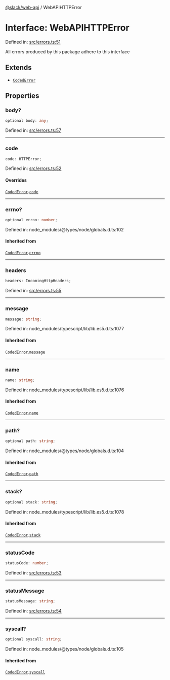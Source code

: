 [@slack/web-api](../index.md) / WebAPIHTTPError

# Interface: WebAPIHTTPError

Defined in: [src/errors.ts:51](https://github.com/slackapi/node-slack-sdk/blob/main/packages/web-api/src/errors.ts#L51)

All errors produced by this package adhere to this interface

## Extends

- [`CodedError`](CodedError.md)

## Properties

### body?

```ts
optional body: any;
```

Defined in: [src/errors.ts:57](https://github.com/slackapi/node-slack-sdk/blob/main/packages/web-api/src/errors.ts#L57)

***

### code

```ts
code: HTTPError;
```

Defined in: [src/errors.ts:52](https://github.com/slackapi/node-slack-sdk/blob/main/packages/web-api/src/errors.ts#L52)

#### Overrides

[`CodedError`](CodedError.md).[`code`](CodedError.md#code)

***

### errno?

```ts
optional errno: number;
```

Defined in: node\_modules/@types/node/globals.d.ts:102

#### Inherited from

[`CodedError`](CodedError.md).[`errno`](CodedError.md#errno)

***

### headers

```ts
headers: IncomingHttpHeaders;
```

Defined in: [src/errors.ts:55](https://github.com/slackapi/node-slack-sdk/blob/main/packages/web-api/src/errors.ts#L55)

***

### message

```ts
message: string;
```

Defined in: node\_modules/typescript/lib/lib.es5.d.ts:1077

#### Inherited from

[`CodedError`](CodedError.md).[`message`](CodedError.md#message)

***

### name

```ts
name: string;
```

Defined in: node\_modules/typescript/lib/lib.es5.d.ts:1076

#### Inherited from

[`CodedError`](CodedError.md).[`name`](CodedError.md#name)

***

### path?

```ts
optional path: string;
```

Defined in: node\_modules/@types/node/globals.d.ts:104

#### Inherited from

[`CodedError`](CodedError.md).[`path`](CodedError.md#path)

***

### stack?

```ts
optional stack: string;
```

Defined in: node\_modules/typescript/lib/lib.es5.d.ts:1078

#### Inherited from

[`CodedError`](CodedError.md).[`stack`](CodedError.md#stack)

***

### statusCode

```ts
statusCode: number;
```

Defined in: [src/errors.ts:53](https://github.com/slackapi/node-slack-sdk/blob/main/packages/web-api/src/errors.ts#L53)

***

### statusMessage

```ts
statusMessage: string;
```

Defined in: [src/errors.ts:54](https://github.com/slackapi/node-slack-sdk/blob/main/packages/web-api/src/errors.ts#L54)

***

### syscall?

```ts
optional syscall: string;
```

Defined in: node\_modules/@types/node/globals.d.ts:105

#### Inherited from

[`CodedError`](CodedError.md).[`syscall`](CodedError.md#syscall)
